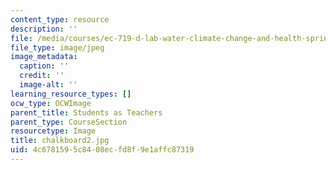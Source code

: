 ```yaml
---
content_type: resource
description: ''
file: /media/courses/ec-719-d-lab-water-climate-change-and-health-spring-2019/4c6781595c8408ecfd8f9e1affc87319_chalkboard2.jpg
file_type: image/jpeg
image_metadata:
  caption: ''
  credit: ''
  image-alt: ''
learning_resource_types: []
ocw_type: OCWImage
parent_title: Students as Teachers
parent_type: CourseSection
resourcetype: Image
title: chalkboard2.jpg
uid: 4c678159-5c84-08ec-fd8f-9e1affc87319
---
```

